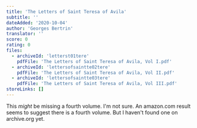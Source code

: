 ```yaml
---
title: 'The Letters of Saint Teresa of Avila'
subtitle: ''
dateAdded: '2020-10-04'
author: 'Georges Bertrin'
translator: ''
score: 0
rating: 0
files:
  - archiveId: 'letterst01tere'
    pdfFile: 'The Letters of Saint Teresa of Avila, Vol I.pdf'
  - archiveId: 'lettersofsaintte02tere'
    pdfFile: 'The Letters of Saint Teresa of Avila, Vol II.pdf'
  - archiveId: 'lettersofsaintte03tere'
    pdfFile: 'The Letters of Saint Teresa of Avila, Vol III.pdf'
storeLinks: []
---
```


This *might* be missing a fourth volume. I'm not sure. An amazon.com result seems to suggest there is a fourth volume. But I haven't found one on archive.org yet.
